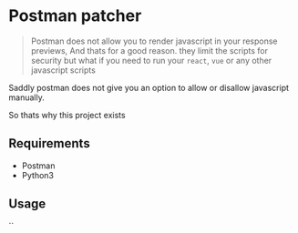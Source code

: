 # Postman patcher

> Postman does not allow you to render javascript in your response previews, And thats for a good reason. they limit the scripts for security but what if you need to run your `react`, `vue` or any other javascript scripts

Saddly postman does not give you an option to allow or disallow javascript manually.

So thats why this project exists
## Requirements

* Postman
* Python3

## Usage

``
